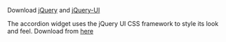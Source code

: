 Download [jQuery](http://jquery.com/download/) and [jQuery-UI](http://jqueryui.com/download/)

The accordion widget uses the jQuery UI CSS framework to style its look and feel. Download from [here](http://jqueryui.com/download/)
